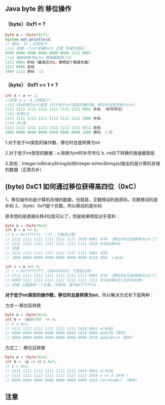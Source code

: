 ##  Java byte 的 移位操作

### （byte）0xf1 = ?

```java
byte a = (byte)0xf1;
System.out.println(a)
// 输出 -15 ,过程如下：
//a1.创建一个int变量0xf1 正数 存储为原码：
0000 0000 0000 0000 0000 0000 1111 0001
//a2 强制转换为byte 直接截取底八位
1111 0001 补码（最高位为1，表明这个数是负数）
1111 0000 反码
1000 1111 原码 -15
```

### （byte） 0xf1 >> 1 = ?
```java
int x = a >> 1;
//结果 a = -8,过程如下：
//b1.将a转换为int类型（对于低于int类型的操作数，移位时总是转换为int）
1111 1111 1111 1111 1111 1111 1111 0001 补码 （补符号位）
//b2.右移1位
1111 1111 1111 1111 1111 1111 1111 1000 补码
//b3.求x值
1111 1111 1111 1111 1111 1111 1111 0111 反码
1000 0000 0000 0000 0000 0000 0000 1000 原码 （-8）
```

1.对于低于int类型的操作数，移位时总是转换为int

2.对于低于int类型的数据：a.转换为int时补符号位 b. int向下转换时直接截取低

3.其他：Integer.toBinaryString(b)和Integer.toHexString(a)输出的是计算机存储的数据（正原负补）

## (byte) 0xC1 如何通过移位获得高四位（0xC）

1，移位操作的是计算机存储的数据，也就是，正数移动的是原码，负数移动的是补码
2，（byte）0xf1是个负数。所以移动的是补码

原本想的是直接右移4位就可以了，但是结果明显出乎意料：
```java
byte a = (byte)0xa1
int b = a >> 4; 
// b = 0xffffffa （-6）,下面是过程：
// 1111 1111 1111 1111 1111 1111 1010 0001 补码 （移位时a已经转换为int了）
// 1111 1111 1111 1111 1111 1111 1111 1010 补码右移4位
// 求值
// 1111 1111 1111 1111 1111 1111 1111 1001 反码
// 1000 0000 0000 0000 0000 0000 0000 0110 原码 （-0x6）

int c = a >>> 4;
// c = 0xffffffff;（268435455）下面是过程：
// 1111 1111 1111 1111 1111 1111 1111 0001 补码 （移位时a已经转换为int了）
// 0000 1111 1111 1111 1111 1111 1111 1111 补码右移4位(无符号右移)
// 求值:上面就是一个正数，为原码，值为0xffffffa
```
**对于低于int类型的操作数，移位时总是转换为int**，所以解决方式有下面两种：

方式一:移位前转换
```java
byte a = (byte)0xa1
int b = （a&0xf0） >> 4; 
// b = 0xa;
// 1111 1111 1111 1111 1111 1111 1010 0001 a(补码)
// 0000 0000 0000 0000 0000 0000 1010 0000 a&0xf0（原码）
// 0000 0000 0000 0000 0000 0000 0000 1010 a&0xf0>>4（原码）
```
方式二：:移位后转换
```java
byte a = (byte)0xa1
int b = （a >> 4）& 0xf; 
// b = 0xa;
// 1111 1111 1111 1111 1111 1111 1010 0001 a(补码)
// 1111 1111 1111 1111 1111 1111 1111 1010 a >> 4（补码 ）
// 0000 0000 0000 0000 0000 0000 0000 1010 (a>>4)&0xf （原码）
```



## 注意





